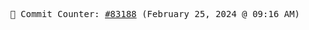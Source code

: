 <p align="center">
    <samp>
        📮 Commit Counter: <a href="https://github.com/Javascript-void0/Javascript-void0/commits/main">#83188</a> (February 25, 2024 @ 09:16 AM)
    </samp>
</p>